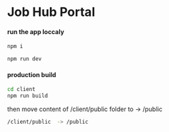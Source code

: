 # Job Hub Portal




#### run the app loccaly 

```sh
npm i
```

```sh
npm run dev
```


#### production build

```sh
cd client
npm run build
```

then move content of /client/public folder to -> /public


```sh
/client/public  -> /public
```